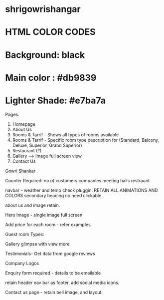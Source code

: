 # shrigowrishangar


# HTML COLOR CODES

# Background: black
# Main color : #db9839
# Lighter Shade: #e7ba7a






Pages:
1. Homepage
2. About Us
3. Rooms & Tarrif - Shows all types of rooms available
4. Rooms & Tarrif - Specific room type description for (Standard, Balcony, Deluxe, Superior, Grand Superior)
5. Restaurant (?)
6. Gallery --> Image full screen view
7. Contact Us



Gowri Shankar

Counter Required: 
no of customers
companies
meeting halls
restraunt

navbar - weather and temp check pluggin. RETAIN ALL ANIMATIONS AND COLORS
secondary heading no need clickable.

about us and image retain.

Hero Image - single image full screen

Add price for each room - refer examples


Guest room Types:


Gallery glimpse with view more



Testimonials- Get data from google reviews


Company Logos 

Enquiry form required - details to be emailable


retain header nav bar as footer. add social media icons.


Contact us page - retain bell image, and layout.


